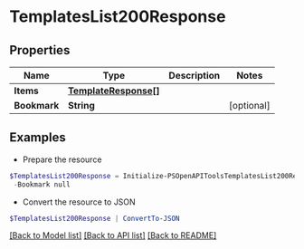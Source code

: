 # TemplatesList200Response
## Properties

Name | Type | Description | Notes
------------ | ------------- | ------------- | -------------
**Items** | [**TemplateResponse[]**](TemplateResponse.md) |  | 
**Bookmark** | **String** |  | [optional] 

## Examples

- Prepare the resource
```powershell
$TemplatesList200Response = Initialize-PSOpenAPIToolsTemplatesList200Response  -Items null `
 -Bookmark null
```

- Convert the resource to JSON
```powershell
$TemplatesList200Response | ConvertTo-JSON
```

[[Back to Model list]](../README.md#documentation-for-models) [[Back to API list]](../README.md#documentation-for-api-endpoints) [[Back to README]](../README.md)

